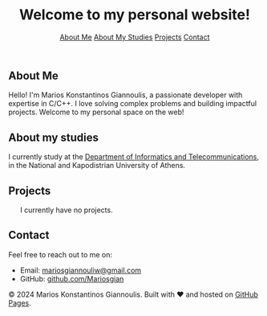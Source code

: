     
<html>
<body>
    <header>
        <h1>Welcome to my personal website!</h1>
        <nav>
            <a href="#about">About Me</a>
            <a href="#studies">About My Studies</a>
            <a href="#projects">Projects</a>
            <a href="#contact">Contact</a>
        </nav>
    </header>
    <section id="about">
        <h2>About Me</h2>
        <p>Hello! I'm Marios Konstantinos Giannoulis, a passionate developer with expertise in C/C++. I love solving complex problems and building impactful projects. Welcome to my personal space on the web!</p>
    </section>
    <section id="studies">
        <h2>About my studies</h2>
    I currently study at the <a href="https://www.di.uoa.gr/" target="_blank">Department of Informatics and Telecommunications</a>, in the National and Kapodistrian University of Athens.
    </section>
    <section id="projects">
        <h2>Projects</h2>
        <ul>
           I currently have no projects.
        </ul>
    </section>
    <section id="contact">
        <h2>Contact</h2>
        <p>Feel free to reach out to me on:</p>
        <ul>
            <li>Email: <a href="mailto:mariosgiannouliw@gmail.com">mariosgiannouliw@gmail.com</a></li>
            <li>GitHub: <a href="https://github.com/Mariosgian" target="_blank">github.com/Mariosgian</a></li>
        </ul>
    </section>
    <footer>
        <p>&copy; 2024 Marios Konstantinos Giannoulis. Built with ❤️ and hosted on <a href="https://pages.github.com/" target="_blank">GitHub Pages</a>.</p>
    </footer>
</body>
</html>

